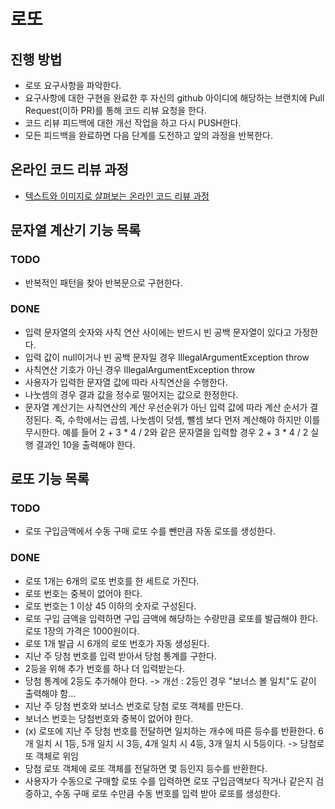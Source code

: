 # 로또
## 진행 방법
* 로또 요구사항을 파악한다.
* 요구사항에 대한 구현을 완료한 후 자신의 github 아이디에 해당하는 브랜치에 Pull Request(이하 PR)를 통해 코드 리뷰 요청을 한다.
* 코드 리뷰 피드백에 대한 개선 작업을 하고 다시 PUSH한다.
* 모든 피드백을 완료하면 다음 단계를 도전하고 앞의 과정을 반복한다.

## 온라인 코드 리뷰 과정
* [텍스트와 이미지로 살펴보는 온라인 코드 리뷰 과정](https://github.com/next-step/nextstep-docs/tree/master/codereview)

## 문자열 계산기 기능 목록
### TODO
* 반복적인 패턴을 찾아 반복문으로 구현한다.

### DONE
* 입력 문자열의 숫자와 사칙 연산 사이에는 반드시 빈 공백 문자열이 있다고 가정한다.
* 입력 값이 null이거나 빈 공백 문자일 경우 IllegalArgumentException throw
* 사칙연산 기호가 아닌 경우 IllegalArgumentException throw
* 사용자가 입력한 문자열 값에 따라 사칙연산을 수행한다.
* 나눗셈의 경우 결과 값을 정수로 떨어지는 값으로 한정한다.
* 문자열 계산기는 사칙연산의 계산 우선순위가 아닌 입력 값에 따라 계산 순서가 결정된다. 즉, 수학에서는 곱셈, 나눗셈이 덧셈, 뺄셈 보다 먼저 계산해야 하지만 이를 무시한다.
  예를 들어 2 + 3 * 4 / 2와 같은 문자열을 입력할 경우 2 + 3 * 4 / 2 실행 결과인 10을 출력해야 한다.

## 로또 기능 목록
### TODO
* 로또 구입금액에서 수동 구매 로또 수를 뺀만큼 자동 로또를 생성한다.

### DONE
* 로또 1개는 6개의 로또 번호를 한 세트로 가진다.
* 로또 번호는 중복이 없어야 한다.
* 로또 번호는 1 이상 45 이하의 숫자로 구성된다.
* 로또 구입 금액을 입력하면 구입 금액에 해당하는 수량만큼 로또를 발급해야 한다. 로또 1장의 가격은 1000원이다.
* 로또 1개 발급 시 6개의 로또 번호가 자동 생성된다.
* 지난 주 당첨 번호를 입력 받아서 당첨 통계를 구한다.
* 2등을 위해 추가 번호를 하나 더 입력받는다.
* 당첨 통계에 2등도 추가해야 한다. -> 개선 : 2등인 경우 "보너스 볼 일치"도 같이 출력해야 함...
* 지난 주 당첨 번호와 보너스 번호로 당첨 로또 객체를 만든다.
* 보너스 번호는 당첨번호와 중복이 없어야 한다.
* (x) 로또에 지난 주 당첨 번호를 전달하면 일치하는 개수에 따른 등수를 반환한다. 6개 일치 시 1등, 5개 일치 시 3등, 4개 일치 시 4등, 3개 일치 시 5등이다. -> 당첨로또 객체로 위임
* 당첨 로또 객체에 로또 객체를 전달하면 몇 등인지 등수를 반환한다.
* 사용자가 수동으로 구매할 로또 수를 입력하면 로또 구입금액보다 작거나 같은지 검증하고, 수동 구매 로또 수만큼 수동 번호를 입력 받아 로또를 생성한다.
